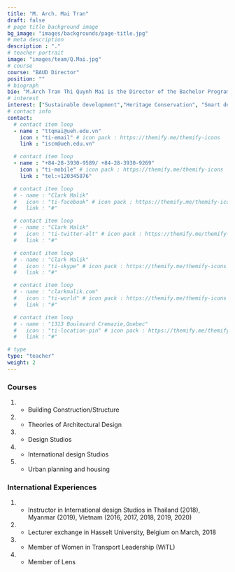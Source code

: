 ```yaml
---
title: "M. Arch. Mai Tran"
draft: false
# page title background image
bg_image: "images/backgrounds/page-title.jpg"
# meta description
description : "."
# teacher portrait
image: "images/team/Q.Mai.jpg"
# course
course: "BAUD Director"
position: ""
# biograph
bio: "M.Arch Tran Thi Quynh Mai is the Director of the Bachelor Program and Operation Manager at ISCM. She graduated from the University of Architecture Ho Chi Minh city with a master's degree in Architecture (2013). After graduation, she worked for Ton Duc Thang university as well as Architectural lecturer for 6 years. Her interests in the research focus on architecture and urban fields, especially smart design, urban design, landscape architecture, sustainable development, and smart city. "
# interest
interest: ["Sustainable development","Heritage Conservation", "Smart design"]
# contact info
contact:
  # contact item loop
  - name : "ttqmai@ueh.edu.vn"
    icon : "ti-email" # icon pack : https://themify.me/themify-icons
    link : "iscm@ueh.edu.vn"

  # contact item loop
  - name : "+84-28-3930-9589/ +84-28-3930-9269"
    icon : "ti-mobile" # icon pack : https://themify.me/themify-icons
    link : "tel:+120345876"

  # contact item loop
  # - name : "Clark Malik"
  #   icon : "ti-facebook" # icon pack : https://themify.me/themify-icons
  #   link : "#"

  # contact item loop
  # - name : "Clark Malik"
  #   icon : "ti-twitter-alt" # icon pack : https://themify.me/themify-icons
  #   link : "#"

  # contact item loop
  # - name : "Clark Malik"
  #   icon : "ti-skype" # icon pack : https://themify.me/themify-icons
  #   link : "#"

  # contact item loop
  # - name : "clarkmalik.com"
  #   icon : "ti-world" # icon pack : https://themify.me/themify-icons
  #   link : "#"

  # contact item loop
  # - name : "1313 Boulevard Cremazie,Quebec"
  #   icon : "ti-location-pin" # icon pack : https://themify.me/themify-icons
  #   link : "#"

# type
type: "teacher"
weight: 2
---
```


### Courses
1. * Building Construction/Structure
1. * Theories of Architectural Design
1. * Design Studios
1. * International design Studios
1. * Urban planning and housing


### International Experiences
1. * Instructor in International design Studios in Thailand (2018), Myanmar (2019), Vietnam (2016, 2017, 2018, 2019, 2020)
1. * Lecturer exchange in Hasselt University, Belgium on March, 2018
1. * Member of Women in Transport Leadership (WiTL)
1. * Member of Lens

